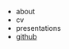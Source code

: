 - <span onClick="setContent('markdown/about.md')">about</span>
- <span onClick="setContent('markdown/cv.md')">cv</span>
- <span onClick="setContent('https://github.com/jagrafft/presentations/blob/master/README.md')">presentations</span>
- [github](https://github.com/jagrafft)

